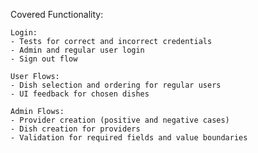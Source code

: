 Covered Functionality:

    Login:
    - Tests for correct and incorrect credentials
    - Admin and regular user login
    - Sign out flow

    User Flows:
    - Dish selection and ordering for regular users
    - UI feedback for chosen dishes

    Admin Flows:
    - Provider creation (positive and negative cases)
    - Dish creation for providers
    - Validation for required fields and value boundaries
